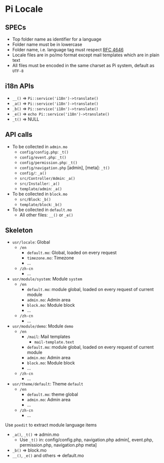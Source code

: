 Pi Locale
=========

SPECs
-----

* Top folder name as identifier for a language
* Folder name must be in lowercase
* Folder name, i.e. language tag must respect [RFC 4646](http://www.ietf.org/rfc/rfc4646.txt)
* Locale files are in po/mo format except mail templates which are in plain text
* All files must be encoded in the same charset as Pi system, default as `UTF-8`


i18n APIs
--------

* `__()` => `Pi::service('i18n')->translate()`
* `_a()` => `Pi::service('i18n')->translate()`
* `_b()` => `Pi::service('i18n')->translate()`
* `_e()` => `echo Pi::service('i18n')->translate()`
* `_t()` => NULL

API calls
--------

* To be collected in `admin.mo`
  - `config/config.php`: `_t()`
  - `config/event.php`: `_t()`
  - `config/permission.php`: `_t()`
  - `config/navigation.php` [admin], [meta]: `_t()`
  - `config/`<others>: `_a()`
  - `src/Controller/Admin`: `_a()`
  - `src/Installer`: `_a()`
  - `template/admin`: `_a()`
* To be collected in `block.mo`
  - `src/Block`: `_b()`
  - `template/block`: `_b()`
* To be collected in `default.mo`
  - All other files: `__()` or `_e()`


Skeleton
--------

* `usr/locale`: Global
  * `/en`
    * `default.mo`: Global, loaded on every request
    * `timezone.mo`: Timezone
    * ...
  * `/zh-cn`
    * ...
* `usr/module/system`: Module `system`
  * `/en`
    * `default.mo`: module global, loaded on every request of current module
    * `admin.mo`: Admin area
    * `block.mo`: Module block
    * ...
  * `/zh-cn`
    * ...
* `usr/module/demo`: Module `demo`
  * `/en`
    * `/mail`: Mail templates
      * `mail-template.text`
    * `default.mo`: module global, loaded on every request of current module
    * `admin.mo`: Admin area
    * `block.mo`: Module block
    * ...
  * `/zh-cn`
    * ...
* `usr/theme/default`: Theme `default`
  * `/en`
    * `default.mo`: theme global
    * `admin.mo`: Admin area
    * ...
  * `/zh-cn`
    * ...

Use `poedit` to extract module language items

* `_a()`, `_t()` => admin.mo
  * Use `_t()` in: config/config.php, navigation.php admin[, event.php, permission.php, navigation.php meta]
* `_b()` => block.mo
* `__()`, `_e()` and others => default.mo
